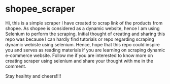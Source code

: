 # shopee_scraper
Hi, this is a simple scraper I have created to scrap link of the products from shopee.
As shopee is considered as a dynamic website, hence I am using Selenium to perform the scraping.
Initial thought of creating and sharing this repo was because I can hardly find tutorials or repo regarding scraping dynamic webiste using selenium.
Hence, hope that this repo could inspire you and serves as reading materials if you are learning on scraping dynamic e-commerce website.
Follow me if you are interested to know more on creating scraper using selenium and share your thought with me in the comment.

Stay healhty and cheers!!!!



